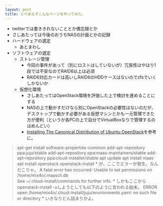 ```yaml
---
layout: post
title: とりあえずこんなページを作ってみた。
---
```

* twitterでは書ききれないこととか備忘録とか
* さしあたっては今後のおうちNASの計画とかの記録
* ハードウェアの選定
  - あとまわし
* ソフトウェアの選定
  - ストレージ管理
    * 今回の事件があって（別にロストはしていないが）冗長性はやはり1段では不安なのでRAID6以上は必須
    * RAID6対応カードは高いしRAID6のHDDケースはないのでzfsでいくしかないか
  - 仮想化環境
    * さしあたってはOpenStack環境を評価した上で検討を進めることにする
    * NASの上で動かすだけなら別にOpenStackの必要性はないのだが、デスクトップで動かす必要がある仮想マシンとかも一元管理できた方が便利（というか各PCの上で自分でVirtualBoxなりで管理するのはめんどい）
    * [Installing The Canonical Distribution of Ubuntu OpenStack](http://www.ubuntu.com/download/cloud/install-ubuntu-openstack)を参考に。
> apt-get install software-properties-common
> add-apt-repository ppa:juju/stable
> add-apt-repository ppa:maas-maintainers/stable
> add-apt-repository ppa:cloud-installer/stable
> apt update
> apt install maas
> apt install openstack
> openstack-install
    * が、ここでエラーが発生。なんだこりゃ。
> A fatal error has occurred: Unable to set
> permissions on /home/mix4o/.maascli.db         
> See ~/.cloud-install/commands for further info.
    * しかもここからopenstack-install -uしようとしても以下のように言われる始末。
> ERROR open /home/mix4o/.cloud-install/juju/environments.yaml: no such file or directory
    * いきなりどん詰まりかよ。
